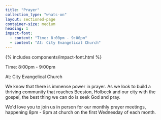 ```yaml
---
title: "Prayer"
collection_type: "whats-on"
layout: sectioned-page
container-size: medium
heading: 1
impact-font:
  - content: "Time: 8:00pm - 9:00pm"
  - content: "At: City Evangelical Church"
---
```


{% includes components/impact-font.html %}

<div class="text-center">
  <p class="font-impact no-margin-bottom">Time: 8:00pm - 9:00pm</p>
  <p class="font-impact">At: City Evangelical Church</p>
</div>

We know that there is immense power in prayer. As we look to build a thriving community that reaches Beeston, Holbeck and our city with the gospel, the best thing we can do is seek God and pray.

We'd love you to join us in person for our monthly prayer meetings, happening 8pm - 9pm at church on the first Wednesday of each month.
